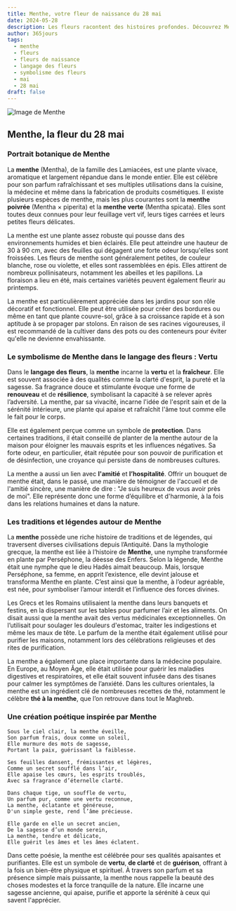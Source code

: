 ```yaml
---
title: Menthe, votre fleur de naissance du 28 mai
date: 2024-05-28
description: Les fleurs racontent des histoires profondes. Découvrez Menthe, votre fleur de naissance du 28 mai, ses symboles et récits fascinants. Plongez dans sa signification et son langage unique dans l'art floral.
author: 365jours
tags:
  - menthe
  - fleurs
  - fleurs de naissance
  - langage des fleurs
  - symbolisme des fleurs
  - mai
  - 28 mai
draft: false
---
```



![Image de Menthe](https://cdn.pixabay.com/photo/2019/08/21/14/55/mint-4421249_1280.jpg#center)


## Menthe, la fleur du 28 mai

### Portrait botanique de Menthe

La **menthe** (Mentha), de la famille des Lamiacées, est une plante vivace, aromatique et largement répandue dans le monde entier. Elle est célèbre pour son parfum rafraîchissant et ses multiples utilisations dans la cuisine, la médecine et même dans la fabrication de produits cosmétiques. Il existe plusieurs espèces de menthe, mais les plus courantes sont la **menthe poivrée** (Mentha × piperita) et la **menthe verte** (Mentha spicata). Elles sont toutes deux connues pour leur feuillage vert vif, leurs tiges carrées et leurs petites fleurs délicates.

La menthe est une plante assez robuste qui pousse dans des environnements humides et bien éclairés. Elle peut atteindre une hauteur de 30 à 90 cm, avec des feuilles qui dégagent une forte odeur lorsqu'elles sont froissées. Les fleurs de menthe sont généralement petites, de couleur blanche, rose ou violette, et elles sont rassemblées en épis. Elles attirent de nombreux pollinisateurs, notamment les abeilles et les papillons. La floraison a lieu en été, mais certaines variétés peuvent également fleurir au printemps.

La menthe est particulièrement appréciée dans les jardins pour son rôle décoratif et fonctionnel. Elle peut être utilisée pour créer des bordures ou même en tant que plante couvre-sol, grâce à sa croissance rapide et à son aptitude à se propager par stolons. En raison de ses racines vigoureuses, il est recommandé de la cultiver dans des pots ou des conteneurs pour éviter qu'elle ne devienne envahissante.

### Le symbolisme de Menthe dans le langage des fleurs : Vertu

Dans le **langage des fleurs**, la **menthe** incarne la **vertu** et la **fraîcheur**. Elle est souvent associée à des qualités comme la clarté d'esprit, la pureté et la sagesse. Sa fragrance douce et stimulante évoque une forme de **renouveau** et de **résilience**, symbolisant la capacité à se relever après l’adversité. La menthe, par sa vivacité, incarne l'idée de l'esprit sain et de la sérénité intérieure, une plante qui apaise et rafraîchit l'âme tout comme elle le fait pour le corps.

Elle est également perçue comme un symbole de **protection**. Dans certaines traditions, il était conseillé de planter de la menthe autour de la maison pour éloigner les mauvais esprits et les influences négatives. Sa forte odeur, en particulier, était réputée pour son pouvoir de purification et de désinfection, une croyance qui persiste dans de nombreuses cultures.

La menthe a aussi un lien avec **l'amitié** et **l’hospitalité**. Offrir un bouquet de menthe était, dans le passé, une manière de témoigner de l'accueil et de l'amitié sincère, une manière de dire : "Je suis heureux de vous avoir près de moi". Elle représente donc une forme d’équilibre et d'harmonie, à la fois dans les relations humaines et dans la nature.

### Les traditions et légendes autour de Menthe

La **menthe** possède une riche histoire de traditions et de légendes, qui traversent diverses civilisations depuis l’Antiquité. Dans la mythologie grecque, la menthe est liée à l’histoire de **Menthe**, une nymphe transformée en plante par Perséphone, la déesse des Enfers. Selon la légende, Menthe était une nymphe que le dieu Hadès aimait beaucoup. Mais, lorsque Perséphone, sa femme, en apprit l’existence, elle devint jalouse et transforma Menthe en plante. C’est ainsi que la menthe, à l’odeur agréable, est née, pour symboliser l’amour interdit et l’influence des forces divines.

Les Grecs et les Romains utilisaient la menthe dans leurs banquets et festins, en la dispersant sur les tables pour parfumer l’air et les aliments. On disait aussi que la menthe avait des vertus médicinales exceptionnelles. On l’utilisait pour soulager les douleurs d'estomac, traiter les indigestions et même les maux de tête. Le parfum de la menthe était également utilisé pour purifier les maisons, notamment lors des célébrations religieuses et des rites de purification.

La menthe a également une place importante dans la médecine populaire. En Europe, au Moyen Âge, elle était utilisée pour guérir les maladies digestives et respiratoires, et elle était souvent infusée dans des tisanes pour calmer les symptômes de l’anxiété. Dans les cultures orientales, la menthe est un ingrédient clé de nombreuses recettes de thé, notamment le célèbre **thé à la menthe**, que l’on retrouve dans tout le Maghreb.

### Une création poétique inspirée par Menthe

```
Sous le ciel clair, la menthe éveille,
Son parfum frais, doux comme un soleil,
Elle murmure des mots de sagesse,
Portant la paix, guérissant la faiblesse.

Ses feuilles dansent, frémissantes et légères,
Comme un secret soufflé dans l’air,
Elle apaise les cœurs, les esprits troublés,
Avec sa fragrance d’éternelle clarté.

Dans chaque tige, un souffle de vertu,
Un parfum pur, comme une vertu reconnue,
La menthe, éclatante et généreuse,
D'un simple geste, rend l’âme précieuse.

Elle garde en elle un secret ancien,
De la sagesse d’un monde serein,
La menthe, tendre et délicate,
Elle guérit les âmes et les âmes éclatent.
```

Dans cette poésie, la menthe est célébrée pour ses qualités apaisantes et purifiantes. Elle est un symbole de **vertu**, **de clarté** et de **guérison**, offrant à la fois un bien-être physique et spirituel. À travers son parfum et sa présence simple mais puissante, la menthe nous rappelle la beauté des choses modestes et la force tranquille de la nature. Elle incarne une sagesse ancienne, qui apaise, purifie et apporte la sérénité à ceux qui savent l'apprécier.
